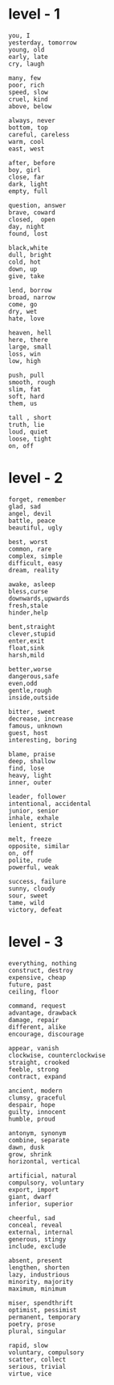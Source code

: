 # level - 1

```yes, no
you, I
yesterday, tomorrow
young, old
early, late
cry, laugh
```

```fail, pass
many, few
poor, rich
speed, slow
cruel, kind
above, below
```

```left, right
always, never
bottom, top
careful, careless
warm, cool
east, west
```

```bad, good
after, before
boy, girl
close, far
dark, light
empty, full
```

```against,for
question, answer
brave, coward
closed,  open
day, night
found, lost
```

```all,none
black,white
dull, bright
cold, hot
down, up
give, take
```

```begin, end
lend, borrow 
broad, narrow
come, go
dry, wet
hate, love
```

```out, in
heaven, hell
here, there
large, small
loss, win
low, high
```


```north, south
push, pull
smooth, rough
slim, fat
soft, hard
them, us
```

```true, false
tall , short
truth, lie
loud, quiet
loose, tight
on, off
```

# level - 2

```foolish, wise
forget, remember
glad, sad
angel, devil
battle, peace
beautiful, ugly
```

```behind, ahead
best, worst
common, rare
complex, simple
difficult, easy
dream, reality
```

```accept, refuse
awake, asleep
bless,curse
downwards,upwards
fresh,stale
hinder,help
```

```admit,deny
bent,straight
clever,stupid
enter,exit
float,sink
harsh,mild
```

```alive,dead
better,worse
dangerous,safe
even,odd
gentle,rough
inside,outside
```

```arrive, depart
bitter, sweet
decrease, increase
famous, unknown
guest, host
interesting, boring
```

```ascend, descend
blame, praise
deep, shallow
find, lose
heavy, light
inner, outer
```

```frequent, seldom
leader, follower
intentional, accidental
junior, senior
inhale, exhale
lenient, strict
```

```major, minor
melt, freeze
opposite, similar
on, off
polite, rude
powerful, weak
```

```sow, reap
success, failure
sunny, cloudy
sour, sweet
tame, wild
victory, defeat
```

# level - 3

```enemy, friend
everything, nothing
construct, destroy
expensive, cheap
future, past
ceiling, floor
```

```collect, distribute
command, request
advantage, drawback
damage, repair
different, alike
encourage, discourage
```

```bold, timid
appear, vanish
clockwise, counterclockwise
straight, crooked
feeble, strong
contract, expand
```

```cheap, expensive
ancient, modern
clumsy, graceful
despair, hope
guilty, innocent
humble, proud
```

```build, destroy
antonym, synonym
combine, separate
dawn, dusk
grow, shrink
horizontal, vertical
```

```abundant, scarce
artificial, natural
compulsory, voluntary
export, import
giant, dwarf
inferior, superior
```

```apart, together
cheerful, sad
conceal, reveal
external, internal
generous, stingy
include, exclude
```

```trap, release
absent, present
lengthen, shorten
lazy, industrious
minority, majority
maximum, minimum
```

```messy, neat
miser, spendthrift
optimist, pessimist
permanent, temporary
poetry, prose
plural, singular
```

```sink, float
rapid, slow
voluntary, compulsory
scatter, collect
serious, trivial
virtue, vice
```
